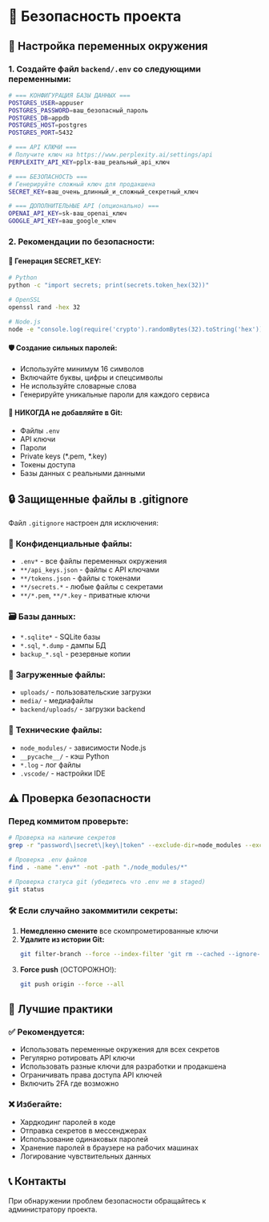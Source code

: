 # 🔐 Безопасность проекта

## 📝 Настройка переменных окружения

### 1. Создайте файл `backend/.env` со следующими переменными:

```bash
# === КОНФИГУРАЦИЯ БАЗЫ ДАННЫХ ===
POSTGRES_USER=appuser
POSTGRES_PASSWORD=ваш_безопасный_пароль
POSTGRES_DB=appdb
POSTGRES_HOST=postgres
POSTGRES_PORT=5432

# === API КЛЮЧИ ===
# Получите ключ на https://www.perplexity.ai/settings/api
PERPLEXITY_API_KEY=pplx-ваш_реальный_api_ключ

# === БЕЗОПАСНОСТЬ ===
# Генерируйте сложный ключ для продакшена
SECRET_KEY=ваш_очень_длинный_и_сложный_секретный_ключ

# === ДОПОЛНИТЕЛЬНЫЕ API (опционально) ===
OPENAI_API_KEY=sk-ваш_openai_ключ
GOOGLE_API_KEY=ваш_google_ключ
```

### 2. Рекомендации по безопасности:

#### 🔑 **Генерация SECRET_KEY:**
```bash
# Python
python -c "import secrets; print(secrets.token_hex(32))"

# OpenSSL
openssl rand -hex 32

# Node.js
node -e "console.log(require('crypto').randomBytes(32).toString('hex'))"
```

#### 🛡️ **Создание сильных паролей:**
- Используйте минимум 16 символов
- Включайте буквы, цифры и спецсимволы
- Не используйте словарные слова
- Генерируйте уникальные пароли для каждого сервиса

#### 🚫 **НИКОГДА не добавляйте в Git:**
- Файлы `.env`
- API ключи
- Пароли
- Private keys (*.pem, *.key)
- Токены доступа
- Базы данных с реальными данными

## 🔒 Защищенные файлы в .gitignore

Файл `.gitignore` настроен для исключения:

### 📁 **Конфиденциальные файлы:**
- `.env*` - все файлы переменных окружения
- `**/api_keys.json` - файлы с API ключами
- `**/tokens.json` - файлы с токенами
- `**/secrets.*` - любые файлы с секретами
- `**/*.pem`, `**/*.key` - приватные ключи

### 🗃️ **Базы данных:**
- `*.sqlite*` - SQLite базы
- `*.sql`, `*.dump` - дампы БД
- `backup_*.sql` - резервные копии

### 📁 **Загруженные файлы:**
- `uploads/` - пользовательские загрузки
- `media/` - медиафайлы
- `backend/uploads/` - загрузки backend

### 🔧 **Технические файлы:**
- `node_modules/` - зависимости Node.js
- `__pycache__/` - кэш Python
- `*.log` - лог файлы
- `.vscode/` - настройки IDE

## ⚠️ Проверка безопасности

### Перед коммитом проверьте:

```bash
# Проверка на наличие секретов
grep -r "password\|secret\|key\|token" --exclude-dir=node_modules --exclude="*.md" .

# Проверка .env файлов
find . -name ".env*" -not -path "./node_modules/*"

# Проверка статуса git (убедитесь что .env не в staged)
git status
```

### 🛠️ Если случайно закоммитили секреты:

1. **Немедленно смените** все скомпрометированные ключи
2. **Удалите из истории Git:**
   ```bash
   git filter-branch --force --index-filter 'git rm --cached --ignore-unmatch путь/к/файлу' --prune-empty --tag-name-filter cat -- --all
   ```
3. **Force push** (ОСТОРОЖНО!):
   ```bash
   git push origin --force --all
   ```

## 🎯 Лучшие практики

### ✅ **Рекомендуется:**
- Использовать переменные окружения для всех секретов
- Регулярно ротировать API ключи
- Использовать разные ключи для разработки и продакшена
- Ограничивать права доступа API ключей
- Включить 2FA где возможно

### ❌ **Избегайте:**
- Хардкодинг паролей в коде
- Отправка секретов в мессенджерах
- Использование одинаковых паролей
- Хранение паролей в браузере на рабочих машинах
- Логирование чувствительных данных

## 📞 Контакты

При обнаружении проблем безопасности обращайтесь к администратору проекта.
